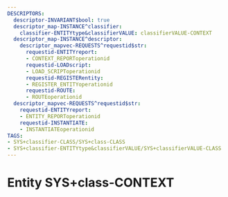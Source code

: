 ```yaml
---
DESCRIPTORS:
  descriptor-INVARIANT$bool: true
  descriptor_map-INSTANCE^classifier:
    classifier-ENTITYtype&classifierVALUE: classifierVALUE-CONTEXT
  descriptor_map-INSTANCE^descriptor:
    descriptor_mapvec-REQUESTS^requestid$str:
      requestid-ENTITYreport:
      - CONTEXT_REPORToperationid
      requestid-LOADscript:
      - LOAD_SCRIPToperationid
      requestid-REGISTERentity:
      - REGISTER_ENTITYoperationid
      requestid-ROUTE:
      - ROUTEoperationid
  descriptor_mapvec-REQUESTS^requestid$str:
    requestid-ENTITYreport:
    - ENTITY_REPORToperationid
    requestid-INSTANTIATE:
    - INSTANTIATEoperationid
TAGS:
- SYS+classifier-CLASS/SYS+class-CLASS
- SYS+classifier-ENTITYtype&classifierVALUE/SYS+classifierVALUE-CLASS
---
```

# Entity SYS+class-CONTEXT

